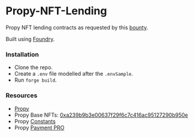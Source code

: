 # Propy-NFT-Lending

Propy NFT lending contracts as requested by this [bounty](https://www.bountycaster.xyz/bounty/0x64484c7258b37a7736e030fc693bf89f720d7743). 

Built using [Foundry](https://book.getfoundry.sh/).

### Installation

- Clone the repo.
- Create a `.env` file modelled after the `.envSample`.
- Run `forge build`.

### Resources

- [Propy](https://propy.com/home/)
- Propy Base NFTs: [0xa239b9b3e00637f29f6c7c416ac95127290b950e](https://basescan.org/address/0xa239b9b3e00637f29f6c7c416ac95127290b950e#code)
- Propy [Constants](https://github.com/Propy/Propy.Web3Portal/blob/dev/src/utils/constants.ts)
- Propy [Payment PRO](https://github.com/Propy/Propy.PaymentPRO)